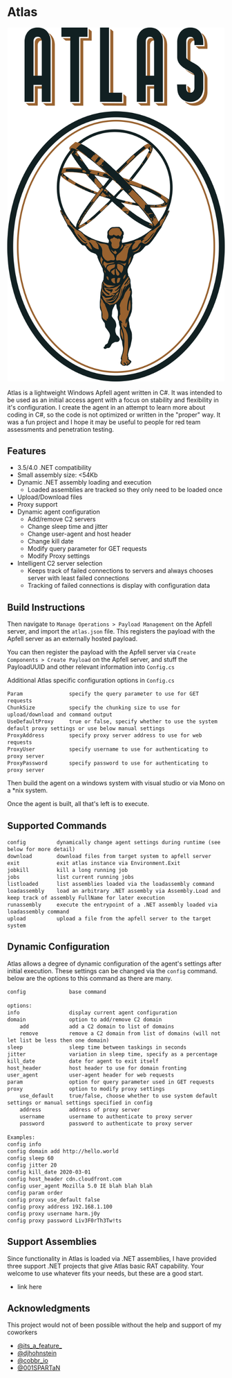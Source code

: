 # Atlas
![](Atlas.png)

Atlas is a lightweight Windows Apfell agent written in C#. It was intended to be used as an initial access agent with a focus on stability and flexibility in it's configuration. I create the agent in an attempt to learn more about coding in C#, so the code is not optimized or written in the "proper" way. It was a fun project and I hope it may be useful to people for red team assessments and penetration testing.

## Features
- 3.5/4.0 .NET compatibility
- Small assembly size: <54Kb
- Dynamic .NET assembly loading and execution
	- Loaded assemblies are tracked so they only need to be loaded once
- Upload/Download files
- Proxy support
- Dynamic agent configuration
	- Add/remove C2 servers
	- Change sleep time and jitter
	- Change user-agent and host header
	- Change kill date
	- Modify query parameter for GET requests
	- Modify Proxy settings
- Intelligent C2 server selection
	- Keeps track of failed connections to servers and always chooses server with least failed connections
	- Tracking of failed connections is display with configuration data

## Build Instructions
Then navigate to `Manage Operations > Payload Management` on the Apfell server, and import the `atlas.json` file. This registers the payload with the Apfell server as an externally hosted payload.

You can then register the payload with the Apfell server via `Create Components > Create Payload` on the Apfell server, and stuff the PayloadUUID and other relevant information into `Config.cs`

Additional Atlas specific configuration options in `Config.cs`
```
Param				specify the query parameter to use for GET requests
ChunkSize			specify the chunking size to use for upload/download and command output
UseDefaultProxy		true or false, specify whether to use the system default proxy settings or use below manual settings 
ProxyAddress		specify proxy server address to use for web requests
ProxyUser			specify username to use for authenticating to proxy server
ProxyPassword		specify password to use for authenticating to proxy server
```

Then build the agent on a windows system with visual studio or via Mono on a *nix system. 

Once the agent is built, all that's left is to execute.

## Supported Commands
```
config			dynamically change agent settings during runtime (see below for more detail)
download		download files from target system to apfell server
exit			exit atlas instance via Environment.Exit
jobkill			kill a long running job
jobs			list current running jobs
listloaded		list assemblies loaded via the loadassembly command
loadassembly	load an arbitrary .NET assembly via Assembly.Load and keep track of assembly FullName for later execution
runassembly		execute the entrypoint of a .NET assembly loaded via loadassembly command
upload			upload a file from the apfell server to the target system
```

## Dynamic Configuration

Atlas allows a degree of dynamic configuration of the agent's settings after initial execution. These settings can be changed via the `config` command. below are the options to this command as there are many.
```
config				base command

options:
info				display current agent configuration
domain				option to add/remove C2 domain
	add				add a C2 domain to list of domains
	remove			remove a C2 domain from list of domains (will not let list be less then one domain)
sleep				sleep time between taskings in seconds
jitter				variation in sleep time, specify as a percentage
kill_date			date for agent to exit itself
host_header			host header to use for domain fronting
user_agent			user-agent header for web requests
param				option for query parameter used in GET requests
proxy				option to modify proxy settings
	use_default		true/false, choose whether to use system default settings or manual settings specified in config
	address			address of proxy server
	username		username to authenticate to proxy server
	password		password to authenticate to proxy server

Examples:
config info
config domain add http://hello.world
config sleep 60
config jitter 20
config kill_date 2020-03-01
config host_header cdn.cloudfront.com
config user_agent Mozilla 5.0 IE blah blah blah
config param order
config proxy use_default false
config proxy address 192.168.1.100
config proxy username harm.j0y
config proxy password Liv3F0rTh3Tw!ts
```

## Support Assemblies
Since functionality in Atlas is loaded via .NET assemblies, I have provided three support .NET projects that give Atlas basic RAT capability. Your welcome to use whatever fits your needs, but these are a good start.

- link here

##  Acknowledgments
This project would not of been possible without the help and support of my coworkers

- [@its_a_feature_]([https://twitter.com/its_a_feature_](https://twitter.com/its_a_feature_))
- [@djhohnstein]([https://twitter.com/djhohnstein](https://twitter.com/djhohnstein))
- [@cobbr_io]([https://twitter.com/cobbr_io](https://twitter.com/cobbr_io))
- [@001SPARTaN]([https://twitter.com/001spartan](https://twitter.com/001spartan))
